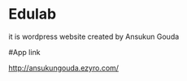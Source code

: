 # Edulab
it is wordpress website
created by Ansukun Gouda


#App link

http://ansukungouda.ezyro.com/
